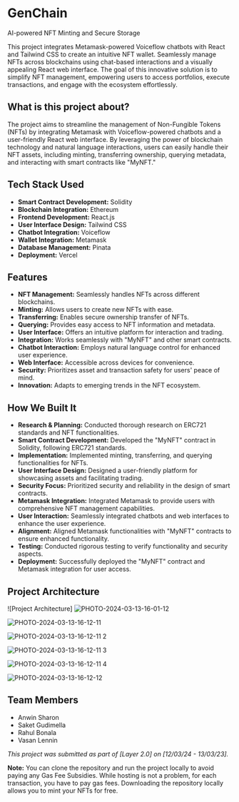 # GenChain
AI-powered NFT Minting and Secure Storage 

This project integrates Metamask-powered Voiceflow chatbots with React and Tailwind CSS to create an intuitive NFT wallet. Seamlessly manage NFTs across blockchains using chat-based interactions and a visually appealing React web interface. The goal of this innovative solution is to simplify NFT management, empowering users to access portfolios, execute transactions, and engage with the ecosystem effortlessly.

## What is this project about?

The project aims to streamline the management of Non-Fungible Tokens (NFTs) by integrating Metamask with Voiceflow-powered chatbots and a user-friendly React web interface. By leveraging the power of blockchain technology and natural language interactions, users can easily handle their NFT assets, including minting, transferring ownership, querying metadata, and interacting with smart contracts like "MyNFT."

## Tech Stack Used

- **Smart Contract Development:** Solidity
- **Blockchain Integration:** Ethereum
- **Frontend Development:** React.js
- **User Interface Design:** Tailwind CSS
- **Chatbot Integration:** Voiceflow
- **Wallet Integration:** Metamask
- **Database Management:** Pinata
- **Deployment:** Vercel

## Features

- **NFT Management:** Seamlessly handles NFTs across different blockchains.
- **Minting:** Allows users to create new NFTs with ease.
- **Transferring:** Enables secure ownership transfer of NFTs.
- **Querying:** Provides easy access to NFT information and metadata.
- **User Interface:** Offers an intuitive platform for interaction and trading.
- **Integration:** Works seamlessly with "MyNFT" and other smart contracts.
- **Chatbot Interaction:** Employs natural language control for enhanced user experience.
- **Web Interface:** Accessible across devices for convenience.
- **Security:** Prioritizes asset and transaction safety for users' peace of mind.
- **Innovation:** Adapts to emerging trends in the NFT ecosystem.

## How We Built It

- **Research & Planning:** Conducted thorough research on ERC721 standards and NFT functionalities.
- **Smart Contract Development:** Developed the "MyNFT" contract in Solidity, following ERC721 standards.
- **Implementation:** Implemented minting, transferring, and querying functionalities for NFTs.
- **User Interface Design:** Designed a user-friendly platform for showcasing assets and facilitating trading.
- **Security Focus:** Prioritized security and reliability in the design of smart contracts.
- **Metamask Integration:** Integrated Metamask to provide users with comprehensive NFT management capabilities.
- **User Interaction:** Seamlessly integrated chatbots and web interfaces to enhance the user experience.
- **Alignment:** Aligned Metamask functionalities with "MyNFT" contracts to ensure enhanced functionality.
- **Testing:** Conducted rigorous testing to verify functionality and security aspects.
- **Deployment:** Successfully deployed the "MyNFT" contract and Metamask integration for user access.

## Project Architecture

![Project Architecture] ![PHOTO-2024-03-13-16-01-12](https://github.com/SaketGudimella/GenChain/assets/106355242/bee8ced9-17c2-4eab-a843-73bb18deae27)

![PHOTO-2024-03-13-16-12-11](https://github.com/SaketGudimella/GenChain/assets/106355242/985e2425-96c2-44ae-b360-6b0d3c1eda34)

![PHOTO-2024-03-13-16-12-11 2](https://github.com/SaketGudimella/GenChain/assets/106355242/4dfb945f-0e94-4f71-a005-a4739e10859f)

![PHOTO-2024-03-13-16-12-11 3](https://github.com/SaketGudimella/GenChain/assets/106355242/86428743-6e7f-4f6e-accc-a17c87b0eafa)

![PHOTO-2024-03-13-16-12-11 4](https://github.com/SaketGudimella/GenChain/assets/106355242/a9b3b85b-f4ca-49d2-977b-a05cd3c8efbc)

![PHOTO-2024-03-13-16-12-12](https://github.com/SaketGudimella/GenChain/assets/106355242/a5967abc-4099-41d2-89f9-fe155ec07992)


## Team Members

- Anwin Sharon
- Saket Gudimella
- Rahul Bonala
- Vasan Lennin


*This project was submitted as part of [Layer 2.0] on [12/03/24 - 13/03/23].*

**Note:** You can clone the repository and run the project locally to avoid paying any Gas Fee Subsidies. While hosting is not a problem, for each transaction, you have to pay gas fees. Downloading the repository locally allows you to mint your NFTs for free.
